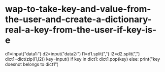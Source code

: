 # wap-to-take-key-and-value-from-the-user-and-create-a-dictionary-real-a-key-from-the-user-if-key-is-e
d1=input("data1:") d2=input("data2:") l1=d1.split(",") l2=d2.split(",") dict1=dict(zip(l1,l2)) key=input() if key in dict1:     dict1.pop(key) else:     print("key doesnot belongs to dict1")
